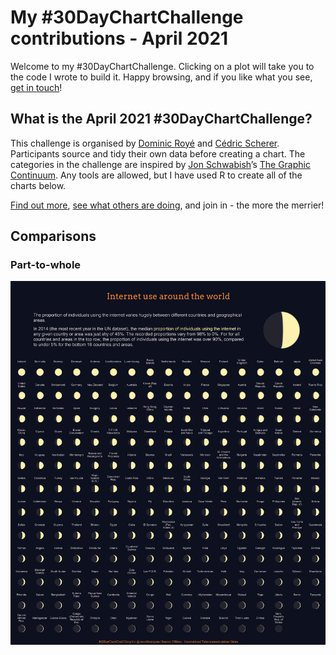 My \#30DayChartChallenge contributions - April 2021
================

Welcome to my \#30DayChartChallenge. Clicking on a plot will take you to
the code I wrote to build it. Happy browsing, and if you like what you
see, [get in touch](https://twitter.com/cararthompson)!

## What is the April 2021 \#30DayChartChallenge?

This challenge is organised by [Dominic
Royé](https://twitter.com/dr_xeo) and [Cédric
Scherer](https://twitter.com/CedScherer). Participants source and tidy
their own data before creating a chart. The categories in the challenge
are inspired by [Jon Schwabish](https://twitter.com/jschwabish)’s [The
Graphic Continuum](https://policyviz.com/2014/09/09/graphic-continuum/).
Any tools are allowed, but I have used R to create all of the charts
below.

[Find out more](https://twitter.com/30DayChartChall), [see what others
are
doing](https://twitter.com/hashtag/30DayChartChallenge?src=hashtag_click),
and join in - the more the merrier!

## Comparisons

### Part-to-whole

<a href='scripts/1.1_part-to-whole.R' target='_blank'><img src="plots/1.1_part-to-whole.png" align="center"/></a>

<!-- ### Pictogram -->
<!-- <!-- Gender in schools -->
<!-- ### Historical -->
<!-- <!-- creed linguistics comparisons -->
<!-- ### Magical -->
<!-- <!-- lotr population comparisons -->
<!-- ### Slope -->
<!-- <!-- Internet access over time -->
<!-- ### Experimental -->
<!-- <!-- PhD Data? -->
<!-- ## Distributions -->
<!-- ### Physical -->
<!-- <!-- Population density? -->
<!-- ### Animals -->
<!-- <!-- Palmer penguins, beak lengths? -->
<!-- ### Statistics -->
<!-- <!-- dino data plots gif -->
<!-- ### Abstract -->
<!-- <!-- Tate piece??? -->
<!-- ### Circular -->
<!-- <!-- Average rainfall and temperature through year in Scotland -->
<!-- ### Strips -->
<!-- <!-- Average rainfall france vs uk "Pourquoi il pleut toujours dans ton pays?" -->
<!-- http://pcool.dyndns.org:8080/statsbook/?page_id=1831 -->
<!-- -->
<!-- ## Relationships -->
<!-- ### Correlation -->
<!-- <!-- maternal health and gdp? -->
<!-- ### Space -->
<!-- <!-- housing space?? -->
<!-- ### Multivariate -->
<!-- <!-- gif showing with and without taking into consideration? -->
<!-- ### Trees -->
<!-- <a href='https://github.com/cararthompson/tidytuesdays/blob/master/scripts/202007d_penguins.R' target='_blank'><img src="plots/3.4_trees_penguins.png" align="center"/></a> -->
<!-- ### Pop culture -->
<!-- <!-- oscar nominations, overlaps in actors / directors? -->
<!-- ### Connections -->
<!-- <!-- theograph of attributes -->
<!-- ## Time Series -->
<!-- ### Global change -->
<!-- ### Upwards -->
<!-- ### Downwards -->
<!-- ### Animation -->
<!-- ### Tiles -->
<!-- ### Monochrome -->
<!-- ## Uncertainties -->
<!-- ### 1 -->
<!-- ### 2 -->
<!-- ### 3 -->
<!-- ### 4 -->
<!-- ### 5 -->
<!-- ### 6 -->
